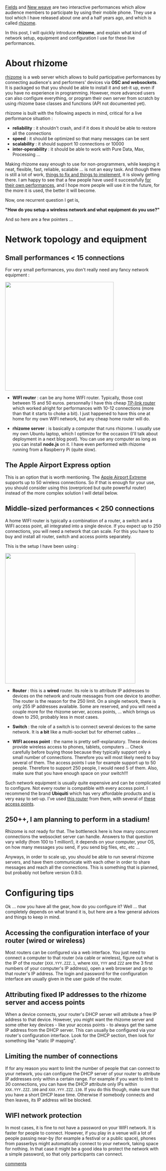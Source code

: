 [Fields](http://funktion.fm/projects/murmurate) and [New weave](http://funktion.fm/projects/newweave) are two interactive performances which allow audience members to participate by using their mobile phone. They use a tool which I have released about one and a half years ago, and which is called [rhizome](http://github.com/sebpiq/rhizome).

In this post, I will quickly introduce **rhizome**, and explain what kind of network setup, equipment and configuration I use for these live performances.

<!--more-->

About rhizome
===============

[rhizome](http://github.com/sebpiq/rhizome) is a web server which allows to build participative performances by connecting audience's and performers' devices via **OSC and websockets**. It is packaged so that you should be able to install it and set-it up, even if you have no experience in programming. However, more advanced users can also configure everything, or program their own server from scratch by using rhizome base classes and functions (API not documented yet).

rhizome is built with the following aspects in mind, critical for a live performance situation :

- **reliability** : it shouldn't crash, and if it does it should be able to restore all the connections
- **speed** : it should be optimized so that many messages can be sent
- **scalability** : it should support 10 connections or 10000
- **inter-operability** : it should be able to work with Pure Data, Max, Processing ...

Making rhizome easy enough to use for non-programmers, while keeping it neat, flexible, fast, reliable, scalable ... is not an easy task. And though there is still a lot of work, [things to fix and things to implement](https://github.com/sebpiq/rhizome/issues), it is slowly getting there. I am happy to see that a few people have used it successfully [for their own performances](https://github.com/sebpiq/rhizome/wiki/Gallery), and I hope more people will use it in the future, for the more it is used, the better it will become.

Now, one recurrent question I get is, 

**"How do you setup a wireless network and what equipment do you use?"**

And so here are a few pointers ...


Network topology and equipment
===============================

Small performances < 15 connections
------------------------------------------

For very small performances, you don't really need any fancy network equipment :

<img src="https://raw.githubusercontent.com/sebpiq/rhizome/master/images/network-diagram1.png" style="max-width:100%;width:25em;"/>

- **WIFI router** : can be any home WIFI router. Typically, those cost between 15 and 50 euros. personnally I have this cheap [TP-link router](http://www.tp-link.fi/products/details/cat-9_TL-WR841ND.html) which worked alright for performances with 10-12 connections (more than that it starts to choke a bit). I just happened to have this one at home for my own WIFI network, but any cheap home router will do.

- **rhizome server** : is basically a computer that runs rhizome. I usually use my own Ubuntu laptop, which I optimize for the occasion (I'll talk about deployment in a next blog post). You can use any computer as long as you can install **node.js** on it. I have even performed with rhizome running from a Raspberry Pi (quite slow).


The Apple Airport Express option
----------------------------------

This is an option that is worth mentioning. The [Apple Airport Extreme](https://www.apple.com/airport-extreme/) supports up to 50 wireless connections. So if that is enough for your use, you should consider using this (overpriced but quite powerful router) instead of the more complex solution I will detail below.


Middle-sized performances < 250 connections
---------------------------------------------

A home WIFI router is typically a combination of a router, a switch and a WIFI access point, all integrated into a single device. If you expect up to 250 connections, you will need a network that can scale. For this you have to buy and install all router, switch and access points separately.


This is the setup I have been using : 

<img src="https://raw.githubusercontent.com/sebpiq/rhizome/master/images/network-diagram2.png" style="max-width:100%;width:30em;"/>

- **Router** : this is a **wired** router. Its role is to attribute IP addresses to devices on the network and route messages from one device to another. The router is the reason for the 250 limit. On a single network, there is only 255 IP addresses available. Some are reserved, and you will need a couple more for the rhizome server, access points, ... which brings us down to 250, probably less in most cases.

- **Switch** : the role of a switch is to connect several devices to the same network. It is **a bit** like a multi-socket but for ethernet cables ...

- **WIFI access point** : the name is pretty self-explanatory. These devices provide wireless access to phones, tablets, computers ... Check carefully before buying those because they typically support only a small number of connections. Therefore you will most likely need to buy several of them. The access points I use for example support up to 50 people. Therefore to support 250 people, I would need 5 of them. Also, make sure that you have enough space on your switch!!!

Such network equipment is usually quite expensive and can be complicated to configure. Not every router is compatible with every access point. I recommend the brand **Ubiquiti** which has very affordable products and is very easy to set-up. I've used [this router](https://www.ubnt.com/edgemax/edgerouter-lite/) from them, with several of [these access points](https://www.ubnt.com/unifi/unifi-ap/).


250++, I am planning to perform in a stadium!
----------------------------------------------

Rhizome is not ready for that. The bottleneck here is how many concurrent connections the websocket server can handle. Answers to that question vary wildly (from 100 to 1 million!), it depends on your computer, your OS, on how many messages you send, if you send big files, etc, etc ... 

Anyways, in order to scale up, you should be able to run several rhizome servers, and have them communicate with each other in order to share messages and reach all the connections. This is something that is planned, but probably not before version 0.9.0.


Configuring tips
===========================

Ok ... now you have all the gear, how do you configure it? Well ... that completely depends on what brand it is, but here are a few general advices and things to keep in mind.


Accessing the configuration interface of your router (wired or wireless)
--------------------------------------------------------------------------

Most routers can be configured via a web interface. You just need to connect a computer to that router (via cable or wireless), figure out what is the IP of the router (`XXX.YYY.ZZZ.1`, where `XXX`, `YYY` and `ZZZ` are the 3 first numbers of your computer's IP address), open a web browser and go to that router's IP address. The login and password for the configuration interface are usually given in the user guide of the router.


Attributing fixed IP addresses to the rhizome server and access points
----------------------------------------------------------------------------

When a device connects, your router's DHCP server will attribute a free IP address to that device. However, you might want the rhizome server and some other key devices - like your access points - to always get the same IP address from the DHCP server. This can usually be configured via your router's configuration interface. Look for the DHCP section, then look for something like "static IP mapping". 


Limiting the number of connections
-------------------------------------

If for any reason you want to limit the number of people that can connect to your network, you can configure the DHCP server of your router to attribute IP addresses only within a certain range. For example if you want to limit to 30 connections, you can have the DHCP attribute only IPs within `XXX.YYY.ZZZ.100` and `XXX.YYY.ZZZ.130`. If you do this though, make sure that you have a short DHCP lease time. Otherwise if somebody connects and then leaves, its IP address will be blocked.


WIFI network protection
---------------------------

In most cases, it is fine to not have a password on your WIFI network. It is faster for people to connect. However, if you play in a venue will a lot of people passing near-by (for example a festival or a public space), phones from passerbys might automatically connect to your network, taking space for nothing. In that case it might be a good idea to protect the network with a simple password, so that only participants can connect.

[comments](http://twitter.com/sebpiq/status/636197123587969024)
